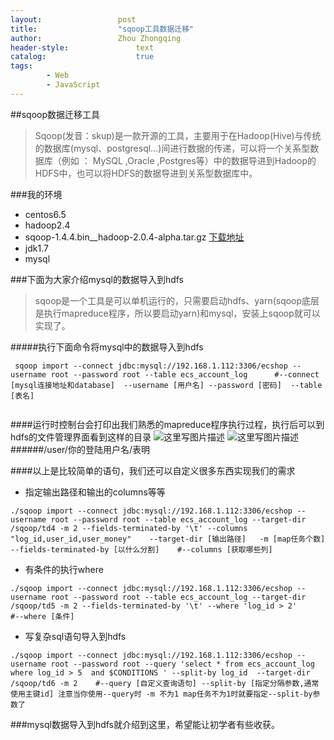 ```yaml
---
layout:					post
title:					"sqoop工具数据迁移"
author:					Zhou Zhongqing
header-style:				text
catalog:					true
tags:
		- Web
		- JavaScript
---
```

##sqoop数据迁移工具
> Sqoop(发音：skup)是一款开源的工具，主要用于在Hadoop(Hive)与传统的数据库(mysql、postgresql...)间进行数据的传递，可以将一个关系型数据库（例如 ： MySQL ,Oracle ,Postgres等）中的数据导进到Hadoop的HDFS中，也可以将HDFS的数据导进到关系型数据库中。

###我的环境

- centos6.5
- hadoop2.4
- sqoop-1.4.4.bin__hadoop-2.0.4-alpha.tar.gz [下载地址](http://download.csdn.net/detail/baidu_19473529/9682557)
- jdk1.7
- mysql


###下面为大家介绍mysql的数据导入到hdfs
> sqoop是一个工具是可以单机运行的，只需要启动hdfs、yarn(sqoop底层是执行mapreduce程序，所以要启动yarn)和mysql，安装上sqoop就可以实现了。



#####执行下面命令将mysql中的数据导入到hdfs
```shell
 sqoop import --connect jdbc:mysql://192.168.1.112:3306/ecshop --username root --password root --table ecs_account_log      #--connect [mysql连接地址和database]  --username [用户名] --password [密码]  --table [表名] 
 
```
####运行时控制台会打印出我们熟悉的mapreduce程序执行过程，执行后可以到hdfs的文件管理界面看到这样的目录
![这里写图片描述](https://img-blog.csdn.net/20161116161138899)
![这里写图片描述](https://img-blog.csdn.net/20161116154355384)
######/user/你的登陆用户名/表明

####以上是比较简单的语句，我们还可以自定义很多东西实现我们的需求
- 指定输出路径和输出的columns等等
```shell
./sqoop import --connect jdbc:mysql://192.168.1.112:3306/ecshop --username root --password root --table ecs_account_log --target-dir /sqoop/td4 -m 2 --fields-terminated-by '\t' --columns "log_id,user_id,user_money"    --target-dir [输出路径]   -m [map任务个数] --fields-terminated-by [以什么分割]    #--columns [获取哪些列]
```
- 有条件的执行where
```shell
./sqoop import --connect jdbc:mysql://192.168.1.112:3306/ecshop --username root --password root --table ecs_account_log --target-dir /sqoop/td5 -m 2 --fields-terminated-by '\t' --where 'log_id > 2'     #--where [条件]
```
- 写复杂sql语句导入到hdfs
```shell
./sqoop import --connect jdbc:mysql://192.168.1.112:3306/ecshop --username root --password root --query 'select * from ecs_account_log where log_id > 5  and $CONDITIONS ' --split-by log_id  --target-dir /sqoop/td6 -m 2    #--query [自定义查询语句] --split-by [指定分隔参数,通常使用主键id] 注意当你使用--query时 -m 不为1 map任务不为1时就要指定--split-by参数了
```

###mysql数据导入到hdfs就介绍到这里，希望能让初学者有些收获。